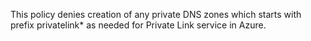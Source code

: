   This policy denies creation of any private DNS zones which starts with prefix privatelink* as needed for Private Link service in Azure.
